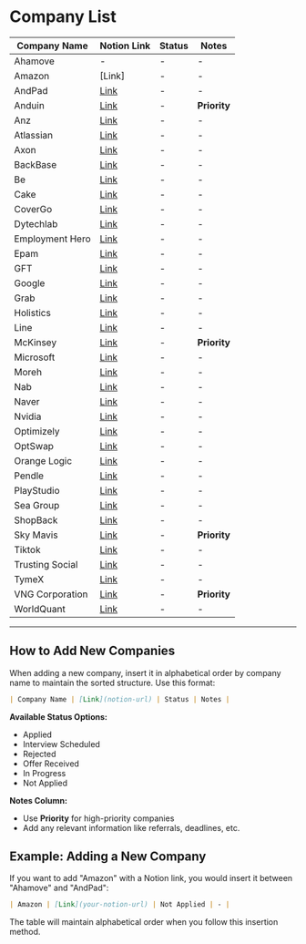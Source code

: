 # Company List

| Company Name | Notion Link | Status | Notes |
|--------------|-------------|---------|-------|
| Ahamove | - | - | - |
| Amazon | [Link]| - | - | - |
| AndPad | [Link](https://www.notion.so/AndPad-2144ecbd52cd8130ba93f34bd9153561?pvs=21) | - | - |
| Anduin | [Link](https://www.notion.so/Anduin-2144ecbd52cd818a90bfd80cb66ed1c5?pvs=21) | - | **Priority** |
| Anz | [Link](https://www.notion.so/Anz-2144ecbd52cd81c0b65ade40533ba1de?pvs=21) | - | - |
| Atlassian | [Link](https://www.notion.so/Atlassian-2144ecbd52cd80bcac88c5cda092b24e?pvs=21) | - | - |
| Axon | [Link](https://www.notion.so/Axon-2144ecbd52cd8108bf97f628cefafdd5?pvs=21) | - | - |
| BackBase | [Link](https://www.notion.so/BackBase-2194ecbd52cd804e81b2f3d04824f4a9?pvs=21) | - | - |
| Be | [Link](https://www.notion.so/Be-2144ecbd52cd812192c4cf56367ad2a9?pvs=21) | - | - |
| Cake | [Link](https://www.notion.so/Cake-2144ecbd52cd8149a00ac057ef085913?pvs=21) | - | - |
| CoverGo | [Link](https://www.notion.so/CoverGo-2144ecbd52cd814bb62cf6c657cfb1e5?pvs=21) | - | - |
| Dytechlab | [Link](https://www.notion.so/Dytechlab-2144ecbd52cd815689adf30b84daa5cf?pvs=21) | - | - |
| Employment Hero | [Link](https://www.notion.so/Employment-Hero-2144ecbd52cd8127bdf6e0048be6875f?pvs=21) | - | - |
| Epam | [Link](https://www.notion.so/Epam-2144ecbd52cd817e915ae091a184a6f2?pvs=21) | - | - |
| GFT | [Link](https://www.notion.so/GFT-2144ecbd52cd819bb600c6af179ef6c8?pvs=21) | - | - |
| Google | [Link](https://www.notion.so/Google-2144ecbd52cd811eb4b8c7773a16715e?pvs=21) | - | - |
| Grab | [Link](https://www.notion.so/Grab-2144ecbd52cd81638e05f3fec8f03813?pvs=21) | - | - |
| Holistics | [Link](https://www.notion.so/Holistics-2144ecbd52cd810b895fd5f2b2259ecf?pvs=21) | - | - |
| Line | [Link](https://www.notion.so/Line-2144ecbd52cd81f59eb7f8514e9d0837?pvs=21) | - | - |
| McKinsey | [Link](https://www.notion.so/McKinsey-2144ecbd52cd817989f2c330e7a55697?pvs=21) | - | **Priority** |
| Microsoft | [Link](https://www.notion.so/Microsoft-2144ecbd52cd817b97e1f3c7584d3ad6?pvs=21) | - | - |
| Moreh | [Link](https://www.notion.so/Moreh-2144ecbd52cd8174a9a3d48866e19484?pvs=21) | - | - |
| Nab | [Link](https://www.notion.so/Nab-2144ecbd52cd81a58e55ccdf431320b4?pvs=21) | - | - |
| Naver | [Link](https://www.notion.so/Naver-2144ecbd52cd8191a6cae8647199375d?pvs=21) | - | - |
| Nvidia | [Link](https://www.notion.so/Nvidia-2144ecbd52cd817fa2e3e08ee4dcc991?pvs=21) | - | - |
| Optimizely | [Link](https://www.notion.so/Optimizely-2144ecbd52cd81889e75f90e160022c1?pvs=21) | - | - |
| OptSwap | [Link](https://www.notion.so/OptSwap-2144ecbd52cd81b0a90ad370d2e1d444?pvs=21) | - | - |
| Orange Logic | [Link](https://www.notion.so/Orange-Logic-2144ecbd52cd81bf9a25ca8193256f5f?pvs=21) | - | - |
| Pendle | [Link](https://www.notion.so/Pendle-2144ecbd52cd810f9bffe3af41371758?pvs=21) | - | - |
| PlayStudio | [Link](https://www.notion.so/PlayStudio-2144ecbd52cd81589990c1a18e8e5295?pvs=21) | - | - |
| Sea Group | [Link](https://www.notion.so/Sea-Group-2144ecbd52cd81c2981acc75320709bd?pvs=21) | - | - |
| ShopBack | [Link](https://www.notion.so/ShopBack-2144ecbd52cd81e7a4f8d58bd6383e77?pvs=21) | - | - |
| Sky Mavis | [Link](https://www.notion.so/Sky-Mavis-2144ecbd52cd8136800bdea6fe74626b?pvs=21) | - | **Priority** |
| Tiktok | [Link](https://www.notion.so/Tiktok-2144ecbd52cd819781f9e62758bd1692?pvs=21) | - | - |
| Trusting Social | [Link](https://www.notion.so/Trusting-Social-2144ecbd52cd8190ba58e8dc45760e51?pvs=21) | - | - |
| TymeX | [Link](https://www.notion.so/TymeX-2144ecbd52cd81dc8429c690f0ff7b47?pvs=21) | - | - |
| VNG Corporation | [Link](https://www.notion.so/VNG-Corporation-2144ecbd52cd814ba984c30a736c87ca?pvs=21) | - | **Priority** |
| WorldQuant | [Link](https://www.notion.so/WorldQuant-2144ecbd52cd81e18777df19dec5a65e?pvs=21) | - | - |
---

## How to Add New Companies

When adding a new company, insert it in alphabetical order by company name to maintain the sorted structure. Use this format:

```markdown
| Company Name | [Link](notion-url) | Status | Notes |
```

**Available Status Options:**
- Applied
- Interview Scheduled  
- Rejected
- Offer Received
- In Progress
- Not Applied

**Notes Column:**
- Use **Priority** for high-priority companies
- Add any relevant information like referrals, deadlines, etc.

## Example: Adding a New Company

If you want to add "Amazon" with a Notion link, you would insert it between "Ahamove" and "AndPad":

```markdown
| Amazon | [Link](your-notion-url) | Not Applied | - |
```

The table will maintain alphabetical order when you follow this insertion method.




